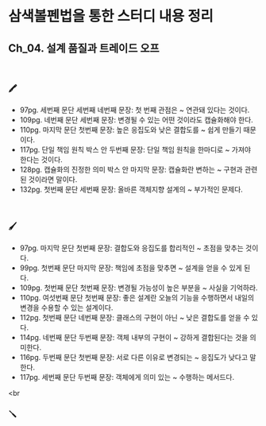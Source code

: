 # 삼색볼펜법을 통한 스터디 내용 정리

## Ch_04. 설계 품질과 트레이드 오프

<br>

### 🖍

- 97pg. 세번째 문단 세번째 네번째 문장: 첫 번째 관점은 ~ 연관돼 있다는 것이다.
- 109pg. 네번째 문단 세번째 문장: 변경될 수 있는 어떤 것이라도 캡슐화해야 한다.
- 110pg. 마지막 문단 첫번째 문장: 높은 응집도와 낮은 결합도를 ~ 쉽게 만들기 때문이다.
- 117pg. 단일 책임 원칙 박스 안 두번째 문장: 단일 책임 원칙을 한마디로 ~ 가져야 한다는 것이다.
- 128pg. 캡슐화의 진정한 의미 박스 안 마지막 문장: 캡슐화란 변하는 ~ 구현과 관련된 것이라면 말이다.
- 132pg. 첫번째 문단 세번째 문장: 올바른 객체지향 설계의 ~ 부가적인 문제다.

<br>

### 🖌

- 97pg. 마지막 문단 첫번째 문장: 결합도와 응집도를 합리적인 ~ 초점을 맞추는 것이다.
- 99pg. 첫번째 문단 마지막 문장: 책임에 초점을 맞추면 ~ 설계을 얻을 수 있게 된다.
- 109pg. 첫번째 문단 첫번째 문장: 변경될 가능성이 높은 부분을 ~ 사실을 기억하라.
- 110pg. 여섯번째 문단 첫번째 문장: 좋은 설계란 오늘의 기능을 수행하면서 내일의 변경을 수용할 수 있는 설계이다.
- 112pg. 첫번째 문단 네번째 문장: 클래스의 구현이 아닌 ~ 낮은 결합도를 얻을 수 있다.
- 114pg. 네번째 문단 두번째 문장: 객체 내부의 구현이 ~ 강하게 결합된다는 것을 의미한다.
- 116pg. 두번째 문단 첫번째 문장: 서로 다른 이유로 변경되는 ~ 응집도가 낮다고 말한다.
- 117pg. 세번째 문단 두번째 문장: 객체에게 의미 있는 ~ 수행하는 메서드다.

<br

### 🪛
